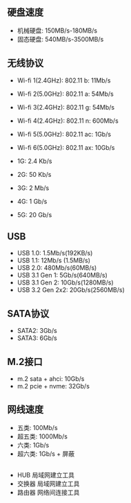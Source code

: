 ## 硬盘速度

- 机械硬盘: 150MB/s-180MB/s
- 固态硬盘: 540MB/s-3500MB/s

## 无线协议

- Wi-fi 1(2.4GHz): 802.11 b: 11Mb/s
- Wi-fi 2(5.0GHz): 802.11 a: 54Mb/s
- Wi-fi 3(2.4GHz): 802.11 g: 54Mb/s
- Wi-fi 4(2.4GHz): 802.11 n: 600Mb/s
- Wi-fi 5(5.0GHz): 802.11 ac: 1Gb/s
- Wi-fi 6(5.0GHz): 802.11 ax: 10Gb/s

- 1G: 2.4 Kb/s
- 2G: 50  Kb/s
- 3G: 2   Mb/s
- 4G: 1   Gb/s
- 5G: 20  Gb/s
    
## USB

- USB 1.0: 1.5Mb/s(192KB/s)
- USB 1.1: 12Mb/s (1.5MB/s)
- USB 2.0: 480Mb/s(60MB/s)
- USB 3.1 Gen 1: 5Gb/s(640MB/s)
- USB 3.1 Gen 2: 10Gb/s(1280MB/s)
- USB 3.2 Gen 2x2: 20Gb/s(2560MB/s)

## SATA协议

- SATA2: 3Gb/s 
- SATA3: 6Gb/s 

## M.2接口

- m.2 sata + ahci: 10Gb/s 
- m.2 pcie + nvme: 32Gb/s 

## 网线速度

- 五类: 100Mb/s    
- 超五类: 1000Mb/s
- 六类: 1Gb/s
- 超六类: 1Gb/s + 屏蔽


##

- HUB 局域网建立工具
- 交换器 局域网建立工具
- 路由器 网络间连接工具

